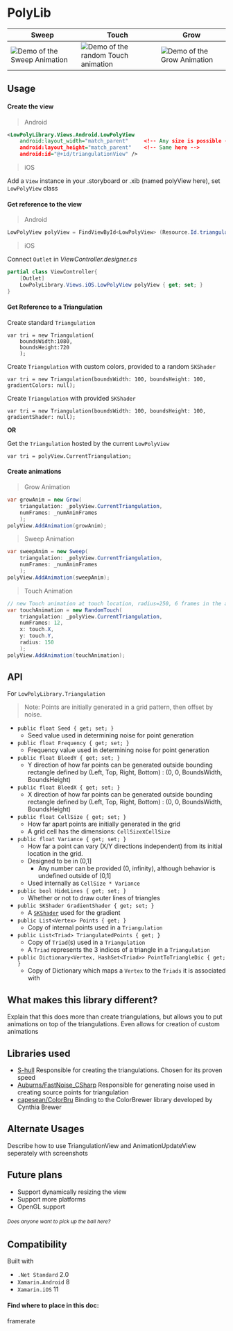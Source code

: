 
# PolyLib 
 
Sweep | Touch | Grow
--- | --- | ---
<img src="https://github.com/cameronwhite08/PolyLib/blob/master/gifs/sweep.gif?raw=true" alt="Demo of the Sweep Animation" title="Demo of the Sweep Animation"> | <img src="https://github.com/cameronwhite08/PolyLib/blob/master/gifs/touch.gif?raw=true" alt="Demo of the random Touch animation" title="Demo of the random Touch animation"> | <img src="https://github.com/cameronwhite08/PolyLib/blob/master/gifs/grow.gif?raw=true" alt="Demo of the Grow Animation" title="Demo of the Grow Animation">

## Usage
#### Create the view
>Android
```xml
<LowPolyLibrary.Views.Android.LowPolyView
	android:layout_width="match_parent"		<!-- Any size is possible -->
	android:layout_height="match_parent"	<!-- Same here -->
	android:id="@+id/triangulationView" />
```
>iOS 

Add a `View` instance in your .storyboard or .xib (named polyView here), set `LowPolyView` class

#### Get reference to the view

>Android
```c#
LowPolyView polyView = FindViewById<LowPolyView> (Resource.Id.triangulationView);
```

>iOS
>
Connect `Outlet` in *ViewController.designer.cs*
```c#
partial class ViewController{
    [Outlet]
    LowPolyLibrary.Views.iOS.LowPolyView polyView { get; set; }
}
```
#### Get Reference to a Triangulation
Create standard `Triangulation`
```
var tri = new Triangulation(
	boundsWidth:1080,
	boundsHeight:720
	);
```
Create `Triangulation` with custom colors, provided to a random `SKShader`
```
var tri = new Triangulation(boundsWidth: 100, boundsHeight: 100, gradientColors: null);
```
Create `Triangulation` with provided `SKShader`
```
var tri = new Triangulation(boundsWidth: 100, boundsHeight: 100, gradientShader: null);
```
__OR__

Get the `Triangulation` hosted by the current `LowPolyView`
```
var tri = polyView.CurrentTriangulation;
```


#### Create animations
>Grow Animation
```c#
var growAnim = new Grow(
	triangulation: _polyView.CurrentTriangulation,
	numFrames: _numAnimFrames
	);
polyView.AddAnimation(growAnim);
```
> Sweep Animation
```C#
var sweepAnim = new Sweep(
	triangulation: _polyView.CurrentTriangulation,
	numFrames: _numAnimFrames
	);
polyView.AddAnimation(sweepAnim);
```
> Touch Animation
```c#
// new Touch animation at touch location, radius=250, 6 frames in the animation
var touchAnimation = new RandomTouch(
	triangulation: _polyView.CurrentTriangulation,
	numFrames: 12,
	x: touch.X,
	y: touch.Y,
	radius: 150
	);
polyView.AddAnimation(touchAnimation);
```

## API

For `LowPolyLibrary.Triangulation`

>Note: Points are initially generated in a grid pattern, then offset by noise.

- `public float Seed { get; set; }`
	- Seed value used in determining noise for point generation
- `public float Frequency { get; set; }`
	- Frequency value used in determining noise for point generation
- `public float BleedY { get; set; }`
	- Y direction of how far points can be generated outside bounding rectangle defined by (Left, Top, Right, Bottom) : (0, 0, BoundsWidth, BoundsHeight)
- `public float BleedX { get; set; }`
	- X direction of how far points can be generated outside bounding rectangle defined by (Left, Top, Right, Bottom) : (0, 0, BoundsWidth, BoundsHeight)
- `public float CellSize { get; set; }`
	- How far apart points are initially generated in the grid
	- A grid cell has the dimensions: `CellSize`x`CellSize`
- `public float Variance { get; set; }`
	- How far a point can vary (X/Y directions independent) from its initial location in the grid.
	- Designed to be in (0,1]
		- Any number can be provided (0, infinity), although behavior is undefined outside of  (0,1]
	- Used internally as `CellSize * Variance`
- `public bool HideLines { get; set; }`
	- Whether or not to draw outer lines of triangles
- `public SKShader GradientShader { get; set; }`
	- A [`SKShader`](https://developer.xamarin.com/api/type/SkiaSharp.SKShader/) used for the gradient 
- `public List<Vertex> Points { get; }`
	- Copy of internal points used in a `Triangulation`
- `public List<Triad> TriangulatedPoints { get; }`
	- Copy of `Triad`(s) used in a `Triangulation`
	- A `Triad` represents the 3 indices of a triangle in a `Triangulation`
- `public Dictionary<Vertex, HashSet<Triad>> PointToTriangleDic { get; }`
	- Copy of Dictionary which maps a `Vertex` to the `Triads` it is associated with

## What makes this library different?
Explain that this does more than create triangulations, but allows you to put animations on top of the triangulations. Even allows for creation of custom animations

## Libraries used

- [S-hull][sHullRef]
Responsible for creating the triangulations. Chosen for its proven speed
- [Auburns/FastNoise_CSharp][fastNoiseRef]
Responsible for generating noise used in creating source points for triangulation
- [capesean/ColorBru][colorBruRef]
Binding to the ColorBrewer library developed by Cynthia Brewer

[sHullRef]: http://www.s-hull.org/
[fastNoiseRef]: https://github.com/Auburns/FastNoise_CSharp
[colorBruRef]: https://github.com/capesean/ColorBru

## Alternate Usages
Describe how to use TriangulationView and AnimationUpdateView seperately with screenshots

## Future plans
 - Support dynamically resizing the view
 - Support more platforms
 - OpenGL support
###### <small>Does anyone want to pick up the ball here? </small>

## Compatibility
Built with 
- `.Net Standard` 2.0
- `Xamarin.Android` 8
- `Xamarin.iOS` 11

#### Find where to place in this doc:
framerate